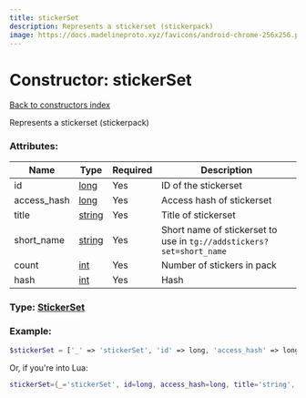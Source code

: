 ```yaml
---
title: stickerSet
description: Represents a stickerset (stickerpack)
image: https://docs.madelineproto.xyz/favicons/android-chrome-256x256.png
---
```

# Constructor: stickerSet  
[Back to constructors index](index.md)



Represents a stickerset (stickerpack)

### Attributes:

| Name     |    Type       | Required | Description |
|----------|---------------|----------|-------------|
|id|[long](../types/long.md) | Yes|ID of the stickerset|
|access\_hash|[long](../types/long.md) | Yes|Access hash of stickerset|
|title|[string](../types/string.md) | Yes|Title of stickerset|
|short\_name|[string](../types/string.md) | Yes|Short name of stickerset to use in `tg://addstickers?set=short_name`|
|count|[int](../types/int.md) | Yes|Number of stickers in pack|
|hash|[int](../types/int.md) | Yes|Hash|



### Type: [StickerSet](../types/StickerSet.md)


### Example:

```php
$stickerSet = ['_' => 'stickerSet', 'id' => long, 'access_hash' => long, 'title' => 'string', 'short_name' => 'string', 'count' => int, 'hash' => int];
```  


Or, if you're into Lua:

```lua
stickerSet={_='stickerSet', id=long, access_hash=long, title='string', short_name='string', count=int, hash=int}

```


